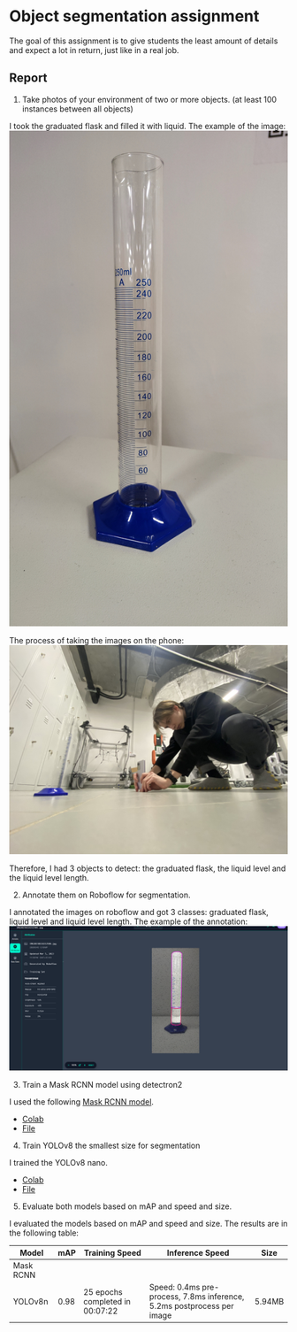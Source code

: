 # Object segmentation assignment

The goal of this assignment is to give students the least amount of details and expect a lot in return, just like in a real job. 

## Report

1. Take photos of your environment of two or more objects. (at least 100 instances between all objects)

I took the graduated flask and filled it with liquid. The example of the image:
![Graduated flask](./readme-images/graduated-flask.jpg)

The process of taking the images on the phone:
![Process of taking the images on the phone](./readme-images/process.jpeg)

Therefore, I had 3 objects to detect: the graduated flask, the liquid level and the liquid level length.

2. Annotate them on Roboflow for segmentation. 

I annotated the images on roboflow and got 3 classes: graduated flask, liquid level and liquid level length. The example of the annotation:
![Annotation example](./readme-images/annotation-example.png)

3. Train a Mask RCNN model using detectron2

I used the following [Mask RCNN model](https://github.com/facebookresearch/detectron2/blob/main/configs/COCO-InstanceSegmentation/mask_rcnn_R_50_FPN_3x.yaml).

- [Colab](https://colab.research.google.com/drive/1FMGGGbrX9vSN6FeeJb2vvvKtpBsqYRSL?usp=sharing)
- [File](./MaskRCNN.ipynb)

4. Train YOLOv8 the smallest size for segmentation

I trained the YOLOv8 nano.

- [Colab](https://colab.research.google.com/drive/1WUAGG-TMznCKOcnaj5PbK1nq14IRogNN?usp=sharing)
- [File](./YOLOv8n.ipynb)

5. Evaluate both models based on mAP and speed and size.

I evaluated the models based on mAP and speed and size. The results are in the following table:

| Model | mAP | Training Speed | Inference Speed | Size |
| --- | --- | --- | --- | --- |
| Mask RCNN |  |  |  |  |
| YOLOv8n | 0.98 | 25 epochs completed in 00:07:22 | Speed: 0.4ms pre-process, 7.8ms inference, 5.2ms postprocess per image | 5.94MB |